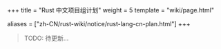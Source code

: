 +++
title = "Rust 中文项目组计划"
weight = 5
template = "wiki/page.html"

aliases = ["zh-CN/rust-wiki/notice/rust-lang-cn-plan.html"]
+++

> TODO: 待更新...
